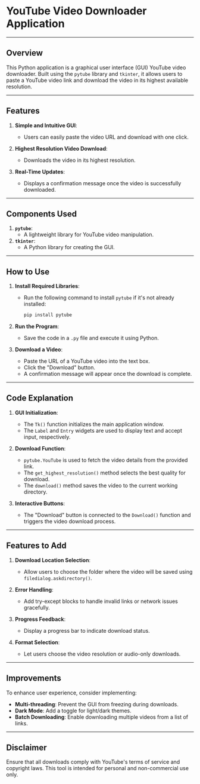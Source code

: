 # YouTube Video Downloader Application

---

## **Overview**
This Python application is a graphical user interface (GUI) YouTube video downloader. Built using the `pytube` library and `tkinter`, it allows users to paste a YouTube video link and download the video in its highest available resolution.

---

## **Features**
1. **Simple and Intuitive GUI**:
   - Users can easily paste the video URL and download with one click.

2. **Highest Resolution Video Download**:
   - Downloads the video in its highest resolution.

3. **Real-Time Updates**:
   - Displays a confirmation message once the video is successfully downloaded.

---

## **Components Used**
1. **`pytube`**:
   - A lightweight library for YouTube video manipulation.
2. **`tkinter`**:
   - A Python library for creating the GUI.

---

## **How to Use**
1. **Install Required Libraries**:
   - Run the following command to install `pytube` if it's not already installed:
     ```bash
     pip install pytube
     ```

2. **Run the Program**:
   - Save the code in a `.py` file and execute it using Python.

3. **Download a Video**:
   - Paste the URL of a YouTube video into the text box.
   - Click the "Download" button.
   - A confirmation message will appear once the download is complete.

---

## **Code Explanation**

1. **GUI Initialization**:
   - The `Tk()` function initializes the main application window.
   - The `Label` and `Entry` widgets are used to display text and accept input, respectively.

2. **Download Function**:
   - `pytube.YouTube` is used to fetch the video details from the provided link.
   - The `get_highest_resolution()` method selects the best quality for download.
   - The `download()` method saves the video to the current working directory.

3. **Interactive Buttons**:
   - The "Download" button is connected to the `Download()` function and triggers the video download process.

---

## **Features to Add**
1. **Download Location Selection**:
   - Allow users to choose the folder where the video will be saved using `filedialog.askdirectory()`.

2. **Error Handling**:
   - Add try-except blocks to handle invalid links or network issues gracefully.

3. **Progress Feedback**:
   - Display a progress bar to indicate download status.

4. **Format Selection**:
   - Let users choose the video resolution or audio-only downloads.

---

## **Improvements**
To enhance user experience, consider implementing:
- **Multi-threading**: Prevent the GUI from freezing during downloads.
- **Dark Mode**: Add a toggle for light/dark themes.
- **Batch Downloading**: Enable downloading multiple videos from a list of links.

---

## **Disclaimer**
Ensure that all downloads comply with YouTube's terms of service and copyright laws. This tool is intended for personal and non-commercial use only.
